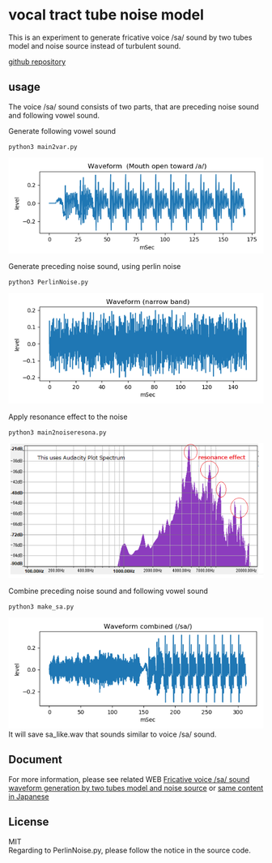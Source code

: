 # vocal tract tube noise model   
   
This is an experiment to generate fricative voice /sa/ sound by two tubes model and noise source instead of turbulent sound.  
  
[github repository](https://github.com/shun60s/Vocal-Tube-Noise-S-Model)  

## usage   
The voice /sa/ sound consists of two parts, that are preceding noise sound and following vowel sound.  

Generate following vowel sound  
```
python3 main2var.py
```
![figure1](docs/waveform_variable_a.png)  


Generate preceding noise sound, using perlin noise  
```
python3 PerlinNoise.py
```
![figure2](docs/waveform_s_noise_narrow.png)  


Apply resonance effect to the noise  
```
python3 main2noiseresona.py
```
![figure3](docs/su_wave_spectrum_sample.png)  


Combine preceding noise sound and following vowel sound  
```
python3 make_sa.py
```
![figure4](docs/waveform_like_sa.png)  
It will save sa_like.wav that sounds similar to voice /sa/ sound.  

## Document  
For more information, please see related WEB [Fricative voice /sa/ sound waveform generation by two tubes model and noise source](https://wsignal.sakura.ne.jp/onsei2007/python4-e.html) or 
[same content in Japanese](https://wsignal.sakura.ne.jp/onsei2007/python4.html)  


## License    
MIT  
Regarding to PerlinNoise.py, please follow the notice in the source code. 
